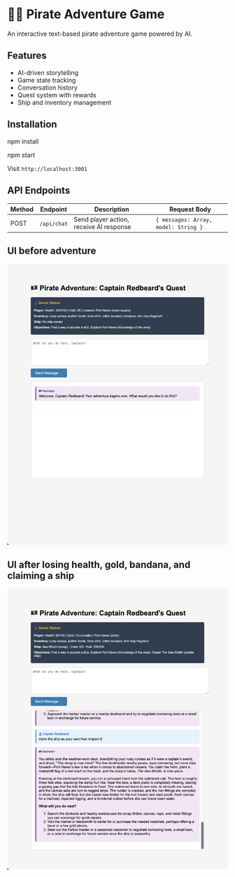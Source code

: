 # 🏴‍☠️ Pirate Adventure Game

An interactive text-based pirate adventure game powered by AI.

## Features
- AI-driven storytelling
- Game state tracking
- Conversation history
- Quest system with rewards
- Ship and inventory management

## Installation
npm install

npm start

Visit `http://localhost:3001`

## API Endpoints

| Method | Endpoint | Description | Request Body |
|--------|----------|-------------|--------------|
| POST | `/api/chat` | Send player action, receive AI response | `{ messages: Array, model: String }` |


## UI before adventure

![Pirate Adventure Game Screenshot](images/before.png)

## UI after losing health, gold, bandana, and claiming a ship 

![UI screenshot](images/after.png)

